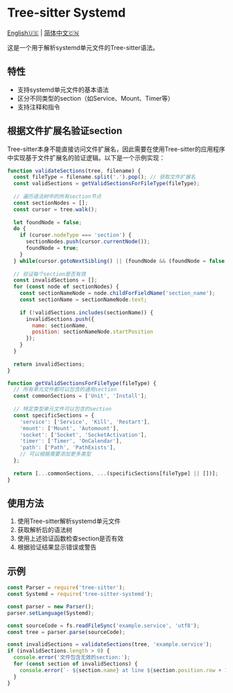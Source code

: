 # Tree-sitter Systemd

[English🇺🇸](README.md) | [简体中文🇨🇳](README_CN.md)

这是一个用于解析systemd单元文件的Tree-sitter语法。

## 特性

- 支持systemd单元文件的基本语法
- 区分不同类型的section（如Service、Mount、Timer等）
- 支持注释和指令

## 根据文件扩展名验证section

Tree-sitter本身不能直接访问文件扩展名，因此需要在使用Tree-sitter的应用程序中实现基于文件扩展名的验证逻辑。以下是一个示例实现：

```javascript
function validateSections(tree, filename) {
  const fileType = filename.split('.').pop(); // 获取文件扩展名
  const validSections = getValidSectionsForFileType(fileType);
  
  // 遍历语法树中的所有section节点
  const sectionNodes = [];
  const cursor = tree.walk();
  
  let foundNode = false;
  do {
    if (cursor.nodeType === 'section') {
      sectionNodes.push(cursor.currentNode());
      foundNode = true;
    }
  } while(cursor.gotoNextSibling() || (foundNode && (foundNode = false, cursor.gotoParent() && cursor.gotoNextSibling())));
  
  // 验证每个section是否有效
  const invalidSections = [];
  for (const node of sectionNodes) {
    const sectionNameNode = node.childForFieldName('section_name');
    const sectionName = sectionNameNode.text;
    
    if (!validSections.includes(sectionName)) {
      invalidSections.push({
        name: sectionName,
        position: sectionNameNode.startPosition
      });
    }
  }
  
  return invalidSections;
}

function getValidSectionsForFileType(fileType) {
  // 所有单元文件都可以包含的通用section
  const commonSections = ['Unit', 'Install'];
  
  // 特定类型单元文件可以包含的section
  const specificSections = {
    'service': ['Service', 'Kill', 'Restart'],
    'mount': ['Mount', 'Automount'],
    'socket': ['Socket', 'SocketActivation'],
    'timer': ['Timer', 'OnCalendar'],
    'path': ['Path', 'PathExists'],
    // 可以根据需要添加更多类型
  };
  
  return [...commonSections, ...(specificSections[fileType] || [])];
}
```

## 使用方法

1. 使用Tree-sitter解析systemd单元文件
2. 获取解析后的语法树
3. 使用上述验证函数检查section是否有效
4. 根据验证结果显示错误或警告

## 示例

```javascript
const Parser = require('tree-sitter');
const Systemd = require('tree-sitter-systemd');

const parser = new Parser();
parser.setLanguage(Systemd);

const sourceCode = fs.readFileSync('example.service', 'utf8');
const tree = parser.parse(sourceCode);

const invalidSections = validateSections(tree, 'example.service');
if (invalidSections.length > 0) {
  console.error('文件包含无效的section:');
  for (const section of invalidSections) {
    console.error(`- ${section.name} at line ${section.position.row + 1}, column ${section.position.column + 1}`);
  }
}
``` 